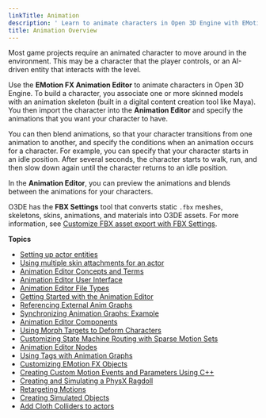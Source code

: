 ```yaml
---
linkTitle: Animation
description: ' Learn to animate characters in Open 3D Engine with EMotionFX Animation Editor. '
title: Animation Overview
---
```


Most game projects require an animated character to move around in the environment. This may be a character that the player controls, or an AI-driven entity that interacts with the level.

Use the **EMotion FX Animation Editor** to animate characters in Open 3D Engine. To build a character, you associate one or more skinned models with an animation skeleton (built in a digital content creation tool like Maya). You then import the character into the **Animation Editor** and specify the animations that you want your character to have.

You can then blend animations, so that your character transitions from one animation to another, and specify the conditions when an animation occurs for a character. For example, you can specify that your character starts in an idle position. After several seconds, the character starts to walk, run, and then slow down again until the character returns to an idle position.

In the **Animation Editor**, you can preview the animations and blends between the animations for your characters.

O3DE has the **FBX Settings** tool that converts static `.fbx` meshes, skeletons, skins, animations, and materials into O3DE assets. For more information, see [Customize FBX asset export with FBX Settings](/docs/user-guide/assets/scene-settings/).

**Topics**
+ [Setting up actor entities](actor-component-entity-setup)
+ [Using multiple skin attachments for an actor](actor-multiple-skin)
+ [Animation Editor Concepts and Terms](/docs/user-guide/visualization/animation/character-editor/concepts-and-terms/)
+ [Animation Editor User Interface](/docs/user-guide/visualization/animation/animation-editor/user-interface/)
+ [Animation Editor File Types](/docs/user-guide/visualization/animation/character-editor/file-types/)
+ [Getting Started with the Animation Editor](/docs/user-guide/visualization/animation/animation-editor/quick-start/)
+ [Referencing External Anim Graphs](/docs/user-guide/visualization/animation/referencing-character-animation-editor-anim-graph/)
+ [Synchronizing Animation Graphs: Example](/docs/user-guide/visualization/animation/character-editor/sync-graph/)
+ [Animation Editor Components](/docs/user-guide/visualization/animation/character-editor/components/)
+ [Using Morph Targets to Deform Characters](/docs/user-guide/visualization/animation/animation-editor/using-morph-targets-to-deform-characters/)
+ [Customizing State Machine Routing with Sparse Motion Sets](/docs/user-guide/visualization/animation/animation-editor/customizing-state-machines-with-sparse-motion-sets/)
+ [Animation Editor Nodes](/docs/user-guide/visualization/animation/animation-editor/node/)
+ [Using Tags with Animation Graphs](/docs/user-guide/visualization/animation/animation-editor/using-tags/)
+ [Customizing EMotion FX Objects](/docs/user-guide/visualization/animation/animation-editor/customizing-emotionfx-objects/)
+ [Creating Custom Motion Events and Parameters Using C++](/docs/user-guide/visualization/animation/character-editor/custom-events-parameters/)
+ [Creating and Simulating a PhysX Ragdoll](/docs/user-guide/visualization/animation/animation-editor/ragdoll/)
+ [Retargeting Motions](/docs/user-guide/visualization/animation/animation-editor/retargeting-animations/)
+ [Creating Simulated Objects](/docs/user-guide/visualization/animation/animation-editor/creating-simulated-objects/)
+ [Add Cloth Colliders to actors](/docs/user-guide/visualization/animation/character-editor/cloth-colliders/)
